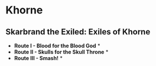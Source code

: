 # Khorne

## Skarbrand the Exiled: Exiles of Khorne

* **Route I - Blood for the Blood God**
    * 
* **Route II - Skulls for the Skull Throne**
    * 
* **Route III - Smash!**
    *